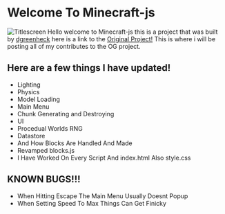 # Welcome To Minecraft-js

![Titlescreen](https://i.ibb.co/6DxFbtN/Screenshot-2025-01-05-174715.png)
Hello welcome to Minecraft-js this is a project that was built by [dgreenheck](https://github.com/dgreenheck) here is a link to the [Original Project!](https://github.com/dgreenheck/minecraft-threejs-clone) This is where i will be posting all of my contributes to the OG project.

## Here are a few things I have updated!
 - Lighting
 - Physics
 - Model Loading
 - Main Menu
 - Chunk Generating and Destroying
 - UI
 - Procedual Worlds RNG
 - Datastore
 - And How Blocks Are Handled And Made
 - Revamped blocks.js
 - I Have Worked On Every Script And index.html Also style.css

 ## KNOWN BUGS!!!
  - When Hitting Escape The Main Menu Usually Doesnt Popup
  - When Setting Speed To Max Things Can Get Finicky